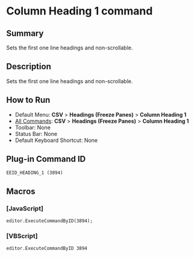 # Column Heading 1 command

## Summary

Sets the first one line headings and non-scrollable.

## Description

Sets the first one line headings and non-scrollable.

## How to Run

- Default Menu: **CSV** \> **Headings (Freeze Panes)** \> **Column Heading 1**
- [All Commands](../tools/all_commands): **CSV** \> **Headings (Freeze Panes)** \> **Column Heading 1**
- Toolbar: None
- Status Bar: None
- Default Keyboard Shortcut: None

## Plug-in Command ID

```
EEID_HEADING_1 (3894)```

## Macros

### \[JavaScript\]

```
editor.ExecuteCommandByID(3894);
```

### \[VBScript\]

```
editor.ExecuteCommandByID 3894
```

